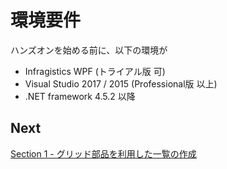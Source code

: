 # 環境要件

ハンズオンを始める前に、以下の環境が

* Infragistics WPF (トライアル版 可)
* Visual Studio 2017 / 2015 (Professional版 以上)
* .NET framework 4.5.2 以降

## Next
[Section 1 - グリッド部品を利用した一覧の作成](01-Use-Infragistics-Grid-control/01-00-Overview-of-Section1.md)